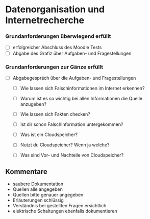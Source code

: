 # Datenorganisation und Internetrecherche

### Grundanforderungen **überwiegend erfüllt**

- [ ] erfolgreicher Abschluss des Moodle Tests
- [ ] Abgabe des Grafiz über Aufgaben- und Fragestellungen

### Grundanforderungen **zur Gänze erfüllt**

- [ ] Abgabegespräch über die Aufgaben- und Fragestellungen
  - [ ] Wie lassen sich Falschinformationen im Internet erkennen?
  - [ ] Warum ist es so wichtig bei allen Informationen die Quelle anzugeben?
  - [ ] Wie lassen sich Fakten checken?
  - [ ] Ist dir schon Falschinformation untergekommen?
  - [ ] Was ist ein Cloudspeicher?
  - [ ] Nutzt du Cloudspeicher? Wenn ja welche?
  - [ ] Was sind Vor- und Nachteile von Cloudspeicher?


## Kommentare
- saubere Dokumentation
- Quellen alle angegeben
- Quellen bitte genauer angegeben
- Erläuterungen schlüssig
- Verständnis bei gestellten Fragen ersichtlich
- elektrische Schaltungen ebenfalls dokumentieren
